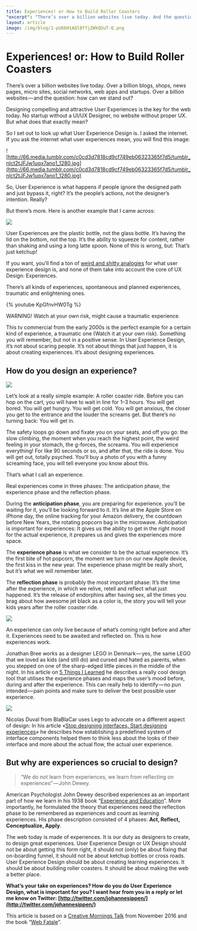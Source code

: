 ```yaml
---
title: Experiences! or How to Build Roller Coasters
"excerpt": "There’s over a billion websites live today. And the question: how can we stand out?"
layout: article
image: /img/blog/1-pU6bH1AQlBffjZWkQOuT-Q.png
---
```


# Experiences! or: How to Build Roller Coasters

There’s over a billion websites live today. Over a billion blogs, shops, news pages, micro sites, social networks, web apps and startups. Over a billion websites — and the question: how can we stand out?

Designing compelling and attractive User Experiences is the key for the web today. No startup without a UI/UX Designer, no website without proper UX. But what does that exactly mean?

So I set out to look up what User Experience Design is. I asked the internet. If you ask the internet what user experiences mean, you will find this image:

![http://66.media.tumblr.com/c0cd3d7818cd9cf749eb06323365f7d5/tumblr_nlct2tJFJw1uqx7ano1_1280.jpg](http://66.media.tumblr.com/c0cd3d7818cd9cf749eb06323365f7d5/tumblr_nlct2tJFJw1uqx7ano1_1280.jpg)

So, User Experience is what happens if people ignore the designed path and just bypass it, right? It’s the people’s actions, not the designer’s intention. Really?

But there’s more. Here is another example that I came across:

![](https://cdn-images-1.medium.com/max/1600/0*3nFQ8q_a47JCBVle.png)

User Experiences are the plastic bottle, not the glass bottle. It’s having the lid on the bottom, not the top. It’s the ability to squeeze for content, rather than shaking and using a long latte spoon.
None of this is wrong, but: That’s just ketchup!

If you want, you’ll find a ton of [weird and shitty analogies](http://shittyuiuxanalogies.tumblr.com) for what user experience design is, and none of them take into account the core of UX Design: Experiences.

There’s all kinds of experiences, spontaneous and planned experiences, traumatic and enlightening ones.

{% youtube KpGfnvHW0Tg %}

WARNING! Watch at your own risk, might cause a traumatic experience.

This tv commercial from the early 2000s is the perfect example for a certain kind of experience, a traumatic one (Watch it at your own risk). Something you will remember, but not in a positive sense. In User Experience Design, it’s not about scaring people. It’s not about things that just happen, it is about creating experiences. It’s about designing experiences.

## How do you design an experience?

![](https://cdn-images-1.medium.com/max/2000/1*pkyxFu_SwoidzEO5GwIMyQ.jpeg)

Let’s look at a really simple example: A roller coaster ride. Before you can hop on the cart, you will have to wait in line for 1–3 hours. You will get bored. You will get hungry. You will get cold. You will get anxious, the closer you get to the entrance and the louder the screams get. But there’s no turning back: You will get in.

The safety loops go down and fixate you on your seats, and off you go: the slow climbing, the moment when you reach the highest point, the weird feeling in your stomach, the g-forces, the screams. You will experience everything! For like 90 seconds or so, and after that, the ride is done.
You will get out, totally psyched. You’ll buy a photo of you with a funny screaming face, you will tell everyone you know about this.

That’s what I call an experience.

Real experiences come in three phases: The anticipation phase, the experience phase and the reflection phase.

During the **anticipation phase**, you are preparing for experience. you’ll be waiting for it, you’ll be looking forward to it. It’s line at the Apple Store on iPhone day, the online tracking for your Amazon delivery, the countdown before New Years, the rotating popcorn bag in the microwave. Anticipation is important for experiences: It gives us the ability to get in the right mood for the actual experience, it prepares us and gives the experiences more space.

The **experience phase** is what we consider to be the actual experience. It’s the first bite of hot popcorn, the moment we turn on our new Apple device, the first kiss in the new year. The experience phase might be really short, but it’s what we will remember later.

The **reflection phase** is probably the most important phase: It’s the time after the experience, in which we relive, retell and reflect what just happened. It’s the release of endorphins after having sex, all the times you brag about how awesome jet black as a color is, the story you will tell your kids years after the roller coaster ride.

![](https://cdn-images-1.medium.com/max/1600/1*pU6bH1AQlBffjZWkQOuT-Q.png)

An experience can only live because of what’s coming right before and after it. Experiences need to be awaited and reflected on. This is how experiences work.

Jonathan Bree works as a designer LEGO in Denmark — yes, the same LEGO that we loved as kids (and still do) and cursed and hated as parents, when you stepped on one of the sharp-edged little pieces in the middle of the night. In his article on [5 Things I Learned](https://5thingsilearned.com/5-things-i-learnt-as-a-designer-at-lego-25705816376d#.ewbr34nbm) he describes a really cool design tool that utilises the experience phases and maps the user’s mood before, during and after the experience. This can really help to identify — no pun intended — pain points and make sure to deliver the best possible user experience.

![](https://5thingsilearned.com/5-things-i-learnt-as-a-designer-at-lego-25705816376d?gi=e435efeda516#.h6h8dwuz5)

Nicolas Duval from BlaBlaCar uses Lego to advocate on a different aspect of design: In his article «[Stop designing interfaces, Start designing experiences](https://medium.com/blablacar-design/stop-designing-interfaces-start-designing-experiences-d82def0b802c#.jrhazra1i)» he describes how establishing a predefined system of interface components helped them to think less about the looks of their interface and more about the actual flow, the actual user experience.

## But why are experiences so crucial to design?

> “We do not learn from experiences, we learn from reflecting on experiences” — John Dewey.

American Psychologist John Dewey described experiences as an important part of how we learn in his 1938 book “[Experience and Education](https://en.wikipedia.org/wiki/Experience_and_Education_%28book%29)”. More importantly, he formulated the theory that experiences need the reflection phase to be remembered as experiences and count as learning experiences. His phase description consisted of 4 phases: **Act, Reflect, Conceptualize, Apply**.

The web today is made of experiences. It is our duty as designers to create, to design great experiences. User Experience Design or UX Design should not be about getting this form right, it should not (only) be about fixing that on-boarding funnel, it should not be about ketchup bottles or cross roads. User Experience Design should be about creating learning experiences. It should be about building roller coasters. It should be about making the web a better place.

**What’s your take on experiences? How do you do User Experience Design, what is important for you? I want hear from you in a reply or let me know on Twitter: [http://twitter.com/johannesippen/](http://twitter.com/johannesippen/)**

This article is based on a [Creative Mornings Talk](https://creativemornings.com/talks/johannes-ippen/1) from November 2016 and the book “[Web Fatale](http://webfatale.com/)”.